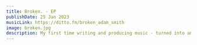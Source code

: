 ```yaml
---
title: Broken. - EP
publishDate: 25 Jan 2023
musicLink: https://ditto.fm/broken_adam_smith
image: broken.jpg
description: My first time writing and producing music - turned into an EP!
---
```

